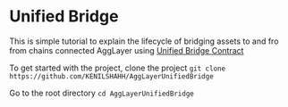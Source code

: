 # Unified Bridge

This is simple tutorial to explain the lifecycle of bridging assets to and fro from chains connected AggLayer using [Unified Bridge Contract](https://github.com/0xPolygonHermez/zkevm-contracts/blob/main/contracts/v2/PolygonZkEVMBridgeV2.sol)

To get started with the project, clone the project 
```git clone https://github.com/KENILSHAHH/AggLayerUnifiedBridge ```

Go to the root directory
```cd AggLayerUnifiedBridge```
 
